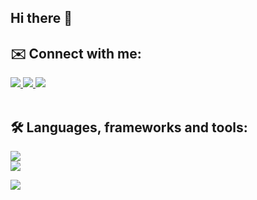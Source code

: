 ## Hi there 👋

<!--
**brenno-araujo25/brenno-araujo25** is a ✨ _special_ ✨ repository because its `README.md` (this file) appears on your GitHub profile.

Here are some ideas to get you started:

- 🔭 I’m currently working on ...
- 🌱 I’m currently learning ...
- 👯 I’m looking to collaborate on ...
- 🤔 I’m looking for help with ...
- 💬 Ask me about ...
- 📫 How to reach me: ...
- 😄 Pronouns: ...
- ⚡ Fun fact: ...
-->
<h2 align="left">✉️ Connect with me:</h2>
<div align="left"> 
  <a href="mailto:brennocaldeira@outlook.com">
    <img src="https://img.shields.io/badge/Outlook-0078D4?style=for-the-badge&logo=microsoft-outlook&logoColor=white"/>
  </a>
  <a href="https://www.linkedin.com/in/brenno-ara%C3%BAjo-012b62281/" target="_blank">
    <img src="https://img.shields.io/badge/LinkedIn-0077B5?style=for-the-badge&logo=linkedin&logoColor=white" target="_blank" />
  </a>
  <a href="https://www.instagram.com/brennoaraujoc">
    <img src="https://img.shields.io/badge/Instagram-cd486b?style=for-the-badge&logo=instagram&logoColor=white" target="_blank" />
  </a>
</div>
<br>
<h2 align="left">🛠️ Languages, frameworks and tools:</h2>
<p align="left">
  <a href="https://skillicons.dev">
    <img src="https://skillicons.dev/icons?i=git,github,react,nodejs,vite,vercel,npm" /> <br>
    <img src="https://skillicons.dev/icons?i=html,css,javascript,python" />
  </a>
</p>
 <img src=https://github-readme-stats.vercel.app/api/top-langs/?username=brenno-araujo25&layout=donut-vertical&hide=html,css&theme=tokyonight />
<br>
<!--
<div align="left">
  <img width=390 src="https://github-readme-stats.vercel.app/api?username=brenno-araujo25&count_private=true&show_icons=true&theme=react&rank_icon=github&border_radius=10" alt="readme stats" />
  <img width=325 src="https://github-readme-stats.vercel.app/api/top-langs/?username=brenno-araujo25&hide=HTML&langs_count=8&layout=compact&theme=react&border_radius=10&size_weight=0.5&count_weight=0.5" alt="top langs" />
</div>
<p>&nbsp;<img align="center" src="https://github-readme-stats.vercel.app/api?username=brenno-araujo25&show_icons=true&locale=en" alt="brenno-araujo25" /></p>
<p><img align="left" src="https://github-readme-stats.vercel.app/api/top-langs?username=brenno-araujo25&show_icons=true&locale=en&layout=compact" alt="brenno-araujo25" /></p>
-->
